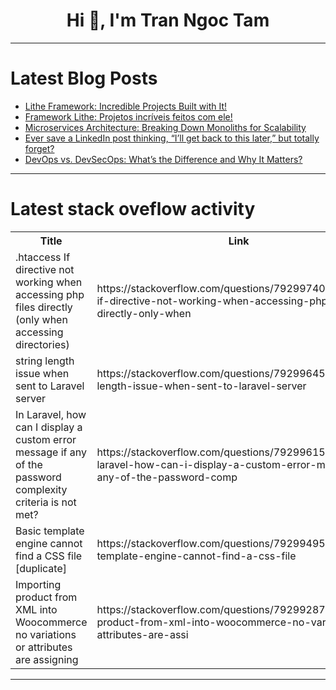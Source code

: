<h1 align="center">Hi 👋, I'm Tran Ngoc Tam</h1>

---

# Latest Blog Posts 
<!-- BLOG-POST-LIST:START -->
- [Lithe Framework: Incredible Projects Built with It!](https://dev.to/lithephp/lithe-framework-incredible-projects-built-with-it-f2b)
- [Framework Lithe: Projetos incríveis feitos com ele!](https://dev.to/lithephp/framework-lithe-projetos-incriveis-feitos-com-ele-1n7d)
- [Microservices Architecture: Breaking Down Monoliths for Scalability](https://dev.to/vellanki/microservices-architecture-breaking-down-monoliths-for-scalability-54kc)
- [Ever save a LinkedIn post thinking, “I’ll get back to this later,” but totally forget?](https://dev.to/ayaarragab/ever-save-a-linkedin-post-thinking-ill-get-back-to-this-later-but-totally-forget-33af)
- [DevOps vs. DevSecOps: What’s the Difference and Why It Matters?](https://dev.to/vellanki/devops-vs-devsecops-whats-the-difference-and-why-it-matters-4lnl)
<!-- BLOG-POST-LIST:END -->

---

# Latest stack oveflow activity
<table>
  <tr><th>Title</th><th>Link</th></tr>
  <!-- STACKOVERFLOW:START --><tr><td>.htaccess If directive not working when accessing php files directly &lpar;only when accessing directories&rpar;</td><td>https://stackoverflow.com/questions/79299740/htaccess-if-directive-not-working-when-accessing-php-files-directly-only-when</td></tr><tr><td>string length issue when sent to Laravel server</td><td>https://stackoverflow.com/questions/79299645/string-length-issue-when-sent-to-laravel-server</td></tr><tr><td>In Laravel, how can I display a custom error message if any of the password complexity criteria is not met?</td><td>https://stackoverflow.com/questions/79299615/in-laravel-how-can-i-display-a-custom-error-message-if-any-of-the-password-comp</td></tr><tr><td>Basic template engine cannot find a CSS file [duplicate]</td><td>https://stackoverflow.com/questions/79299495/basic-template-engine-cannot-find-a-css-file</td></tr><tr><td>Importing product from XML into Woocommerce no variations or attributes are assigning</td><td>https://stackoverflow.com/questions/79299287/importing-product-from-xml-into-woocommerce-no-variations-or-attributes-are-assi</td></tr><!-- STACKOVERFLOW:END -->
</table>

---


